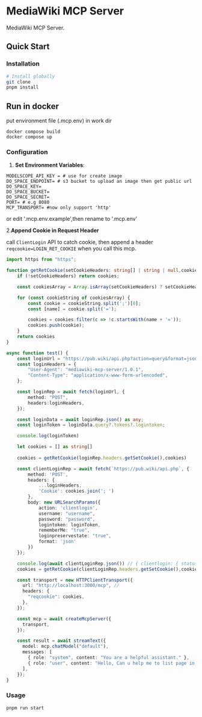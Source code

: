 # MediaWiki MCP Server
 MediaWiki MCP Server.


## Quick Start

### Installation

```bash
# Install globally
git clone
pnpm install
```

## Run in docker
put environment file (.mcp.env) in work dir

```shell
docker compose build
docker compose up
```



### Configuration

1. **Set Environment Variables**:
```
MODELSCOPE_API_KEY = # use for create image
DO_SPACE_ENDPOINT= # s3 bucket to upload an image then get public url
DO_SPACE_KEY=
DO_SPACE_BUCKET=
DO_SPACE_SECRET=
PORT= # e.g 8080
MCP_TRANSPORT= #now only support 'http'
```
or edit '.mcp.env.example',then rename to '.mcp.env'

2.**Append Cookie in Request Header**

call ``ClientLogin`` API to catch cookie, then append a header ``reqcookie=LOGIN_RET_COOKIE`` when you call this mcp.

```typescript
import https from "https";

function getRetCookie(setCookieHeaders: string[] | string | null,cookies:string[]){
	if (!setCookieHeaders) return cookies;

	const cookiesArray = Array.isArray(setCookieHeaders) ? setCookieHeaders : [setCookieHeaders];

	for (const cookieString of cookiesArray) {
		const cookie = cookieString.split(';')[0]; 
		const [name] = cookie.split('=');

		cookies = cookies.filter(c => !c.startsWith(name + '='));
		cookies.push(cookie);
	}
    return cookies
}

async function test() {
    const loginUrl = "https://pub.wiki/api.php?action=query&format=json&meta=tokens&type=login";
    const loginHeaders = {
        "User-Agent": "mediawiki-mcp-server/1.0.1",
        "Content-Type": "application/x-www-form-urlencoded",
    };

    const loginRep = await fetch(loginUrl, {
        method: "POST",
        headers:loginHeaders,
    });

    const loginData = await loginRep.json() as any;
    const loginToken = loginData.query?.tokens?.logintoken;

    console.log(loginToken)

    let cookies = [] as string[]
    
    cookies = getRetCookie(loginRep.headers.getSetCookie(),cookies)

    const clientLoginRep = await fetch(`https://pub.wiki/api.php`, {
        method: 'POST',
        headers: {
            ...loginHeaders,
            'Cookie': cookies.join('; ')
        },
        body: new URLSearchParams({
            action: 'clientlogin',
            username: "username",
            password: "password",
            logintoken: loginToken,
            rememberMe: "true",
            loginpreservestate: "true",
            format: 'json'
        })
    });

    console.log(await clientLoginRep.json()) // { clientlogin: { status: 'PASS' } } or { clientlogin: { status: 'FAIL', message:'errmsg' } } 
    cookies = getRetCookie(clientLoginRep.headers.getSetCookie(),cookies)

    const transport = new HTTPClientTransport({
      url: "http://localhost:3000/mcp", //
      headers: {
        "reqcookie": cookies,
      },
    });

    const mcp = await createMcpServer({
      transport,
    });

    const result = await streamText({
      model: mcp.chatModel("default"),
      messages: [
        { role: "system", content: "You are a helpful assistant." },
        { role: "user", content: "Hello, Can u help me to list page in `https://pub.wiki`?" },
      ],
    });
}
```

### Usage
```bash
pnpm run start
```

